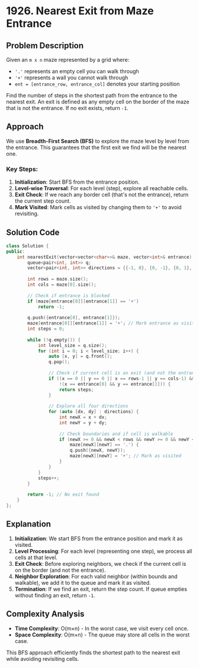 # 1926. Nearest Exit from Maze Entrance

## Problem Description
Given an `m x n` maze represented by a grid where:
- `'.'` represents an empty cell you can walk through
- `'+'` represents a wall you cannot walk through
- `ent = [entrance_row, entrance_col]` denotes your starting position

Find the number of steps in the shortest path from the entrance to the nearest exit. An exit is defined as any empty cell on the border of the maze that is not the entrance. If no exit exists, return `-1`.

## Approach
We use **Breadth-First Search (BFS)** to explore the maze level by level from the entrance. This guarantees that the first exit we find will be the nearest one.

### Key Steps:
1. **Initialization**: Start BFS from the entrance position.
2. **Level-wise Traversal**: For each level (step), explore all reachable cells.
3. **Exit Check**: If we reach any border cell (that's not the entrance), return the current step count.
4. **Mark Visited**: Mark cells as visited by changing them to `'+'` to avoid revisiting.

## Solution Code
```cpp
class Solution {
public:
    int nearestExit(vector<vector<char>>& maze, vector<int>& entrance) {
        queue<pair<int, int>> q;
        vector<pair<int, int>> directions = {{-1, 0}, {0, -1}, {0, 1}, {1, 0}};
        
        int rows = maze.size();
        int cols = maze[0].size();
        
        // Check if entrance is blocked
        if (maze[entrance[0]][entrance[1]] == '+') 
            return -1;
        
        q.push({entrance[0], entrance[1]});
        maze[entrance[0]][entrance[1]] = '+'; // Mark entrance as visited
        int steps = 0;
        
        while (!q.empty()) {
            int level_size = q.size();
            for (int i = 0; i < level_size; i++) {
                auto [x, y] = q.front();
                q.pop();
                
                // Check if current cell is an exit (and not the entrance)
                if ((x == 0 || y == 0 || x == rows-1 || y == cols-1) && 
                    !(x == entrance[0] && y == entrance[1])) {
                    return steps;
                }
                
                // Explore all four directions
                for (auto [dx, dy] : directions) {
                    int newX = x + dx;
                    int newY = y + dy;
                    
                    // Check boundaries and if cell is walkable
                    if (newX >= 0 && newX < rows && newY >= 0 && newY < cols && 
                        maze[newX][newY] == '.') {
                        q.push({newX, newY});
                        maze[newX][newY] = '+'; // Mark as visited
                    }
                }
            }
            steps++;
        }
        
        return -1; // No exit found
    }
};
```

## Explanation
1. **Initialization**: We start BFS from the entrance position and mark it as visited.
2. **Level Processing**: For each level (representing one step), we process all cells at that level.
3. **Exit Check**: Before exploring neighbors, we check if the current cell is on the border (and not the entrance).
4. **Neighbor Exploration**: For each valid neighbor (within bounds and walkable), we add it to the queue and mark it as visited.
5. **Termination**: If we find an exit, return the step count. If queue empties without finding an exit, return `-1`.

## Complexity Analysis
- **Time Complexity**: O(m×n) - In the worst case, we visit every cell once.
- **Space Complexity**: O(m×n) - The queue may store all cells in the worst case.

This BFS approach efficiently finds the shortest path to the nearest exit while avoiding revisiting cells.